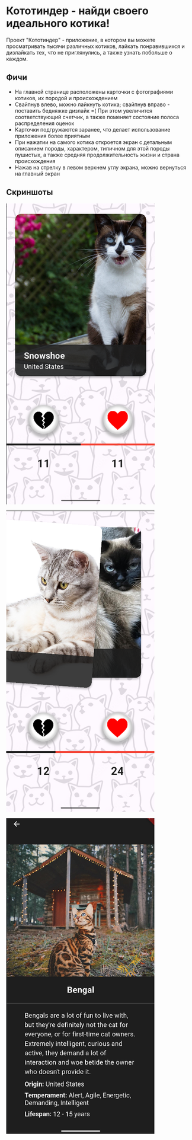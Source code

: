 # Кототиндер - найди своего идеального котика!

Проект "Кототиндер" - приложение, в котором вы можете просматривать 
тысячи различных котиков, лайкать понравившихся и дизлайкать тех, 
что не приглянулись, а также узнать побольше о каждом.

## Фичи

- На главной странице расположены карточки с фотографиями котиков, их породой
и происхождением
- Свайпнув влево, можно лайкнуть котика; свайпнув вправо - поставить бедняжке
дизлайк =( При этом увеличится соответствующий счетчик, а также поменяет
состояние полоса распределения оценок
- Карточки подгружаются заранее, что делает использование приложения
более приятным
- При нажатии на самого котика откроется экран с детальным описанием породы,
характером, типичном для этой породы пушистых, а также средняя продолжительность
жизни и страна происхождения
- Нажав на стрелку в левом верхнем углу экрана, можно вернуться на 
главный экран

## Скриншоты

![plot](./screenshots/img1.png)

![plot](./screenshots/img2.png)

![plot](./screenshots/img3.png) 

